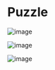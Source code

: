 # Puzzle
![image](https://user-images.githubusercontent.com/61067969/167693491-8cb0060b-5a77-42d8-b058-65cce017dae4.png)

![image](https://user-images.githubusercontent.com/61067969/167693564-6f38bc7d-fd9a-400b-ab40-ed581582be25.png)

![image](https://user-images.githubusercontent.com/61067969/167693840-9dcbec26-1a79-4537-8d44-63dac2acee15.png)

